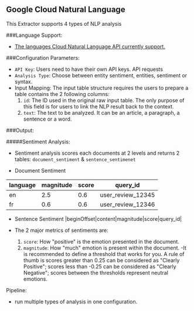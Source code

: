 ## Google Cloud Natural Language 
This Extractor supports 4 types of NLP analysis 


###Language Support:
- [The languages Cloud Natural Language API currently support.](https://cloud.google.com/natural-language/docs/languages)

###Configuration Parameters:
- `API Key`: Users need to have their own API keys. API requests 
- `Analysis Type`: Choose between entity sentiment, entities, sentiment or syntax.
- Input Mapping: The input table structure requires the users to prepare a table contains the 2 following columns:
    1. `id`: The ID used in the original raw input table. The only purpose of this field is for users to link the NLP result back to the context.
    2. `text`: The text to be analyzed. It can be an article, a paragraph, a sentence or a word.



###Output:

#####Sentiment Analysis:
- Sentiment analysis scores each documents at 2 levels and returns 2 tables: `document_sentiment` & `sentence_sentimenet`


- Document Sentiment

|language|magnitude|score|query_id|
|---|---|---|---|
|en|2.5|0.6|user_review_12345|
|fr|0.6|0.6|user_review_12346|

- Sentence Sentiment
|beginOffset|content|magnitude|score|query_id|



- The 2 major metrics of sentiments are:
    1. `score`: How "positive" is the emotion presented in the document.
    2. `magnitude`: How "much" emotion is present within the document.
-It is recommended to define a threshold that works for you. A rule of thumb is scores greater than 0.25 can be considered as "Clearly Positive"; scores less than -0.25 can be considered as "Clearly Negative"; scores between the thresholds represent neutral emotions. 



Pipeline:
- run multiple types of analysis in one configuration.
